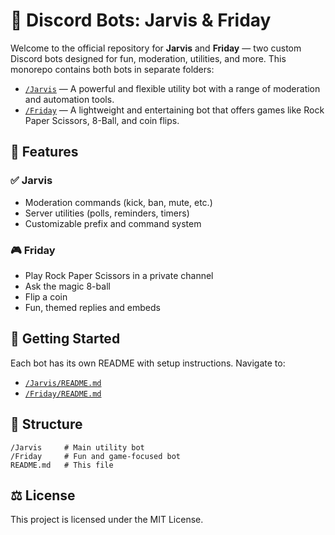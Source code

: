 # 🤖 Discord Bots: Jarvis & Friday

Welcome to the official repository for **Jarvis** and **Friday** — two custom Discord bots designed for fun, moderation, utilities, and more. This monorepo contains both bots in separate folders:

- [`/Jarvis`](./Jarvis) — A powerful and flexible utility bot with a range of moderation and automation tools.
- [`/Friday`](./Friday) — A lightweight and entertaining bot that offers games like Rock Paper Scissors, 8-Ball, and coin flips.

## 🧠 Features

### ✅ Jarvis
- Moderation commands (kick, ban, mute, etc.)
- Server utilities (polls, reminders, timers)
- Customizable prefix and command system

### 🎮 Friday
- Play Rock Paper Scissors in a private channel
- Ask the magic 8-ball
- Flip a coin
- Fun, themed replies and embeds

## 🚀 Getting Started

Each bot has its own README with setup instructions. Navigate to:

- [`/Jarvis/README.md`](./Jarvis/README.md)
- [`/Friday/README.md`](./Friday/README.md)

## 📁 Structure

```
/Jarvis     # Main utility bot
/Friday     # Fun and game-focused bot
README.md   # This file
```

## ⚖️ License

This project is licensed under the MIT License.